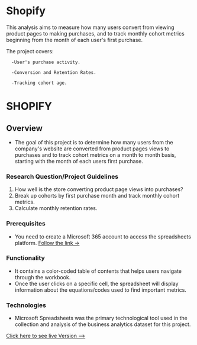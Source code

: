 # Shopify
  This analysis aims to measure how many users convert from viewing product pages to making purchases, and to track monthly cohort metrics beginning from the month of each user's first purchase.										

  The project covers:
    
      -User's purchase activity.
      
      -Conversion and Retention Rates.
      
      -Tracking cohort age.

# SHOPIFY

## Overview
* The goal of this project is to determine how many users from the company's website are converted from product pages views to purchases and to track cohort metrics on a month to month basis, starting with the month of each users first purchase. 

### Research Question/Project Guidelines

1. How well is the store converting product page views into purchases?
2. Break up cohorts by first purchase month and track monthly cohort metrics.
3. Calculate monthly retention rates. 

### Prerequisites
* You need to create a Microsoft 365 account to access the spreadsheets platform.  [Follow the link -> ](https://account.microsoft.com/account)

### Functionality

* It contains a color-coded table of contents that helps users navigate through the workbook.
* Once the user clicks on a specific cell, the spreadsheet will display information about the equations/codes used to find important metrics. 

### Technologies
* Microsoft Spreadsheets was the primary technological tool used in the collection and analysis of the business analytics dataset for this project. 

[Click here to see live Version --> ](https://docs.google.com/spreadsheets/d/1Simwpcy1OxemD-U__m1vVc62VVZxPAQq2mirpVUNAe4/edit?gid=868644233#gid=868644233)
